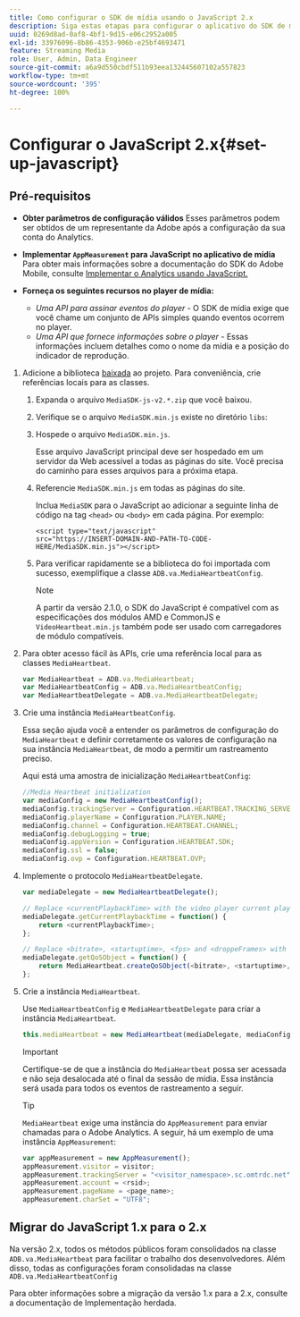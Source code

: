 ```yaml
---
title: Como configurar o SDK de mídia usando o JavaScript 2.x
description: Siga estas etapas para configurar o aplicativo do SDK de mídia no JavaScript 2.x.
uuid: 0269d8ad-0af8-4bf1-9d15-e06c2952a005
exl-id: 33976096-8b86-4353-906b-e25bf4693471
feature: Streaming Media
role: User, Admin, Data Engineer
source-git-commit: a6a9d550cbdf511b93eea132445607102a557823
workflow-type: tm+mt
source-wordcount: '395'
ht-degree: 100%

---
```


# Configurar o JavaScript 2.x{#set-up-javascript}

## Pré-requisitos

* **Obter parâmetros de configuração válidos**
Esses parâmetros podem ser obtidos de um representante da Adobe após a configuração da sua conta do Analytics.
* **Implementar `AppMeasurement` para JavaScript no aplicativo de mídia**
Para obter mais informações sobre a documentação do SDK do Adobe Mobile, consulte [Implementar o Analytics usando JavaScript.](https://experienceleague.adobe.com/docs/analytics/implementation/js/overview.html?lang=pt-BR)

* **Forneça os seguintes recursos no player de mídia:**

   * *Uma API para assinar eventos do player* - O SDK de mídia exige que você chame um conjunto de APIs simples quando eventos ocorrem no player.
   * *Uma API que fornece informações sobre o player* - Essas informações incluem detalhes como o nome da mídia e a posição do indicador de reprodução.

1. Adicione a biblioteca [baixada](/help/getting-started/download-sdks.md) ao projeto. Para conveniência, crie referências locais para as classes.

   1. Expanda o arquivo `MediaSDK-js-v2.*.zip` que você baixou.
   1. Verifique se o arquivo `MediaSDK.min.js` existe no diretório `libs`:

   1. Hospede o arquivo `MediaSDK.min.js`.

      Esse arquivo JavaScript principal deve ser hospedado em um servidor da Web acessível a todas as páginas do site. Você precisa do caminho para esses arquivos para a próxima etapa.

   1. Referencie `MediaSDK.min.js` em todas as páginas do site.

      Inclua `MediaSDK` para o JavaScript ao adicionar a seguinte linha de código na tag `<head>` ou `<body>` em cada página. Por exemplo:

      ```
      <script type="text/javascript"
      src="https://INSERT-DOMAIN-AND-PATH-TO-CODE-HERE/MediaSDK.min.js"></script>
      ```

   1. Para verificar rapidamente se a biblioteca do foi importada com sucesso, exemplifique a classe `ADB.va.MediaHeartbeatConfig`.

      >[!NOTE]
      >
      >A partir da versão 2.1.0, o SDK do JavaScript é compatível com as especificações dos módulos AMD e CommonJS e `VideoHeartbeat.min.js` também pode ser usado com carregadores de módulo compatíveis.

1. Para obter acesso fácil às APIs, crie uma referência local para as classes `MediaHeartbeat`.

   ```js
   var MediaHeartbeat = ADB.va.MediaHeartbeat;
   var MediaHeartbeatConfig = ADB.va.MediaHeartbeatConfig;
   var MediaHeartbeatDelegate = ADB.va.MediaHeartbeatDelegate;
   ```

1. Crie uma instância `MediaHeartbeatConfig`.

   Essa seção ajuda você a entender os parâmetros de configuração do `MediaHeartbeat` e definir corretamente os valores de configuração na sua instância `MediaHeartbeat`, de modo a permitir um rastreamento preciso.

   Aqui está uma amostra de inicialização `MediaHeartbeatConfig`:

   ```js
   //Media Heartbeat initialization
   var mediaConfig = new MediaHeartbeatConfig();
   mediaConfig.trackingServer = Configuration.HEARTBEAT.TRACKING_SERVER;
   mediaConfig.playerName = Configuration.PLAYER.NAME;
   mediaConfig.channel = Configuration.HEARTBEAT.CHANNEL;
   mediaConfig.debugLogging = true;
   mediaConfig.appVersion = Configuration.HEARTBEAT.SDK;
   mediaConfig.ssl = false;
   mediaConfig.ovp = Configuration.HEARTBEAT.OVP;
   ```

1. Implemente o protocolo `MediaHeartbeatDelegate`.

   ```js
   var mediaDelegate = new MediaHeartbeatDelegate();
   
   // Replace <currentPlaybackTime> with the video player current playback time
   mediaDelegate.getCurrentPlaybackTime = function() {
       return <currentPlaybackTime>;
   };
   
   // Replace <bitrate>, <startuptime>, <fps> and <droppeFrames> with the current playback QoS values.  
   mediaDelegate.getQoSObject = function() {
       return MediaHeartbeat.createQoSObject(<bitrate>, <startuptime>, <fps>, <droppedFrames>);
   };
   ```

1. Crie a instância `MediaHeartbeat`.

   Use `MediaHeartbeatConfig` e `MediaHeartbeatDelegate` para criar a instância `MediaHeartbeat`.

   ```js
   this.mediaHeartbeat = new MediaHeartbeat(mediaDelegate, mediaConfig, appMeasurement);
   ```

   >[!IMPORTANT]
   >
   >Certifique-se de que a instância do `MediaHeartbeat` possa ser acessada e não seja desalocada até o final da sessão de mídia. Essa instância será usada para todos os eventos de rastreamento a seguir.

   >[!TIP]
   >
   >`MediaHeartbeat` exige uma instância do `AppMeasurement` para enviar chamadas para o Adobe Analytics. A seguir, há um exemplo de uma instância `AppMeasurement`:

   ```js
   var appMeasurement = new AppMeasurement();
   appMeasurement.visitor = visitor;
   appMeasurement.trackingServer = "<visitor_namespace>.sc.omtrdc.net";
   appMeasurement.account = <rsid>;
   appMeasurement.pageName = <page_name>;
   appMeasurement.charSet = "UTF­8";
   ```

## Migrar do JavaScript 1.x para o 2.x

Na versão 2.x, todos os métodos públicos foram consolidados na classe `ADB.va.MediaHeartbeat` para facilitar o trabalho dos desenvolvedores. Além disso, todas as configurações foram consolidadas na classe `ADB.va.MediaHeartbeatConfig`

Para obter informações sobre a migração da versão 1.x para a 2.x, consulte a documentação de Implementação herdada.
